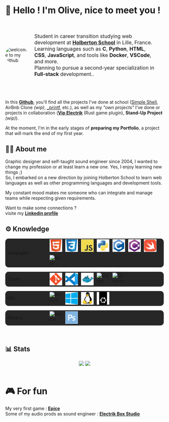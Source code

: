 # 👋 Hello ! I'm Olive, nice to meet you !

<div style="display: flex; justify-content: center; align-items: center; padding-bottom: 20px">
	<img src="https://i.imgur.com/MWSO2zI.jpg" alt="welcome to my github" width="150" style="-webkit-border-radius: 150px 150px 150px 150px; -moz-border-radius: 150px 150px 150px 150px; border-radius: 150px 150px 150px 150px;">
	<p style="padding: 20px; font-size: 16px">Student in career transition studying web development at <a href="https://www.holbertonschool.fr/"><b>Holberton School</b></a> in Lille, France.<br>Learning languages such as <b>C</b>, <b>Python</b>, <b>HTML</b>, <b>CSS</b>, <b>JavaScript</b>, and tools like <b>Docker</b>, <b>VSCode</b>, and more.<br>Planning to pursue a second-year specialization in <b>Full-stack</b> development..</p>
</div>

In this [**Github**](https://github.com/ValPumpkins), you'll find all the projects I've done at school ([Simple Shell](https://github.com/electrikbox/holbertonschool-simple_shell), AirBnb Clone *(wip)*, [_printf](https://github.com/electrikbox/holbertonschool-printf), etc.), as well as my *"own projects"* I've done or projects in collaboration ([**Vip Electrik**](https://github.com/electrikbox/VIPElectrik) (Rust game plugin), **Stand-Up Project** *(wip)*).

At the moment, I'm in the early stages of **preparing my Portfolio**, a project that will mark the end of my first year.

## 👦🏻 About me

Graphic designer and self-taught sound engineer since 2004, I wanted to change my profession or at least learn a new one. Yes, I enjoy learning new things ;)<br>
So, I embarked on a new direction by joining Holberton School to learn web languages as well as other programming languages and development tools.

My constant mood makes me someone who can integrate and manage teams while respecting given requirements.

Want to make some connections ?<br>
visite my [**Linkedin profile**]("https://www.linkedin.com/in/electrikbox/")

## ⚙️ Knowledge

<table style="background-color: #272727; border-radius: 10px;">    <tr>
        <td width=120><b>Langages :</b></td>
        <td style="display: flex; flex-wrap: wrap; gap: 10px;">
            <img src="https://raw.githubusercontent.com/devicons/devicon/55609aa5bd817ff167afce0d965585c92040787a/icons/html5/html5-original.svg" alt="HTML5" style="width: 40px; max-width: 40px; height: auto;">
            <img src="https://raw.githubusercontent.com/devicons/devicon/55609aa5bd817ff167afce0d965585c92040787a/icons/css3/css3-original.svg" alt="CSS3" style="width: 40px; max-width: 40px; height: auto;">
            <img src="https://raw.githubusercontent.com/devicons/devicon/55609aa5bd817ff167afce0d965585c92040787a/icons/javascript/javascript-original.svg" alt="JavaScript" style="width: 40px; max-width: 40px; height: auto;">
            <img src="https://raw.githubusercontent.com/devicons/devicon/55609aa5bd817ff167afce0d965585c92040787a/icons/python/python-original.svg" alt="Python" style="width: 40px; max-width: 40px; height: auto;">
            <img src="https://raw.githubusercontent.com/devicons/devicon/55609aa5bd817ff167afce0d965585c92040787a/icons/c/c-original.svg" alt="C" style="width: 40px; max-width: 40px; height: auto;">
            <img src="https://raw.githubusercontent.com/devicons/devicon/master/icons/csharp/csharp-original.svg" alt="C#" style="width: 40px; max-width: 40px; height: auto;">
            <img src="https://raw.githubusercontent.com/devicons/devicon/55609aa5bd817ff167afce0d965585c92040787a/icons/swift/swift-original.svg" alt="Swift" style="width: 40px; max-width: 40px; height: auto;">
            <img src="https://upload.wikimedia.org/wikipedia/commons/a/a3/Bash_Logo_White.svg" alt="Bash" style="width: 40px; max-width: 40px; height: auto;">
        </td>
    </tr>
</table>
<table style="background-color: #272727; border-radius: 10px">
    <tr>
        <td width=120><b>Tools :</b></td>
        <td style="display: flex; flex-wrap: wrap; gap: 10px;">
            <img src="https://raw.githubusercontent.com/devicons/devicon/master/icons/git/git-original.svg" alt="GitHub" style="width: 40px; max-width: 40px; height: auto;">
            <img src="https://raw.githubusercontent.com/devicons/devicon/55609aa5bd817ff167afce0d965585c92040787a/icons/vscode/vscode-original.svg" alt="VSCode" style="width: 40px; max-width: 40px; height: auto;">
            <img src="https://raw.githubusercontent.com/devicons/devicon/55609aa5bd817ff167afce0d965585c92040787a/icons/docker/docker-original.svg" alt="Docker" style="width: 40px; max-width: 40px; height: auto;">
            <img src="https://www.svgrepo.com/show/373554/django.svg" alt="Django" style="width: 40px; max-width: 40px; height: auto;">
            <img src="https://upload.wikimedia.org/wikipedia/commons/b/b5/DBeaver_logo.svg" alt="Dbeaver" style="width: 40px; max-width: 40px; height: auto;">
        </td>
    </tr>
</table>
<table style="background-color: #272727; border-radius: 10px">
    <tr>
        <td width=120><b>OS :</b></td>
        <td style="display: flex; flex-wrap: wrap; gap: 10px;">
            <img src="https://upload.wikimedia.org/wikipedia/fr/1/12/Apple_%28flat_design%29.svg" alt="MacOS" style="width: 40px; max-width: 40px; height: auto;">
            <img src="https://raw.githubusercontent.com/devicons/devicon/55609aa5bd817ff167afce0d965585c92040787a/icons/windows8/windows8-original.svg" alt="Windows" style="width: 40px; max-width: 40px; height: auto;">
            <img src="https://raw.githubusercontent.com/devicons/devicon/55609aa5bd817ff167afce0d965585c92040787a/icons/linux/linux-original.svg" alt="Linux" style="width: 40px; max-width: 40px; height: auto;">
            <img src="https://raw.githubusercontent.com/devicons/devicon/master/icons/ubuntu/ubuntu-plain.svg" alt="ubuntu" style="width: 40px; max-width: 40px; height: auto;">
        </td>
    </tr>
</table>
<table style="background-color: #272727; border-radius: 10px">    <tr>
        <td width=120><b>Others :</b></td>
        <td style="display: flex; flex-wrap: wrap; gap: 10px;">
            <img src="https://upload.wikimedia.org/wikipedia/commons/thumb/e/e9/Notion-logo.svg/200px-Notion-logo.svg.png" alt="Notion" style="width: 40px; max-width: 40px; height: auto;">
            <img src="https://raw.githubusercontent.com/devicons/devicon/master/icons/photoshop/photoshop-plain.svg" alt="Photoshop" style="width: 40px; max-width: 40px; height: auto;">
        </td>
    </tr>
</table>

<br>

## 📊 Stats
<div align="center">
  <img width="450" src="https://github-readme-stats.vercel.app/api?username=electrikbox&show_icons=true&theme=prussian&rank_icon=github">
  <img width="342" src="https://github-readme-stats.vercel.app/api/top-langs/?username=electrikbox&size_weight=0.5&count_weight=0.5&layout=compact&theme=prussian">
</div>
<br>

# 🎮 For fun

My very first game : [**Epice**](https://electrikbox.itch.io/epice)<br>
Some of my audio prods as sound engineer : [**Electrik Box Studio**](https://electrikboxstudio.com/)
